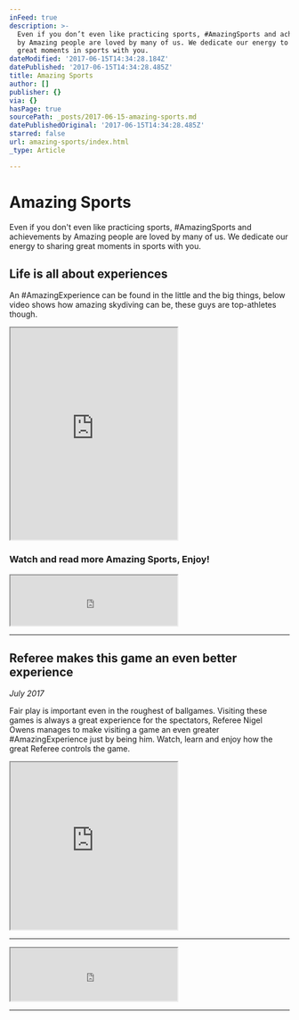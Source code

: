 ```yaml
---
inFeed: true
description: >-
  Even if you don’t even like practicing sports, #AmazingSports and achievements
  by Amazing people are loved by many of us. We dedicate our energy to sharing
  great moments in sports with you.
dateModified: '2017-06-15T14:34:28.184Z'
datePublished: '2017-06-15T14:34:28.485Z'
title: Amazing Sports
author: []
publisher: {}
via: {}
hasPage: true
sourcePath: _posts/2017-06-15-amazing-sports.md
datePublishedOriginal: '2017-06-15T14:34:28.485Z'
starred: false
url: amazing-sports/index.html
_type: Article

---
```

# Amazing Sports

Even if you don't even like practicing sports, \#AmazingSports and achievements by Amazing people are loved by many of us. We dedicate our energy to sharing great moments in sports with you.

## Life is all about experiences

An \#AmazingExperience can be found in the little and the big things, below video shows how amazing skydiving can be, these guys are top-athletes though.

<iframe src="https://the-grid.github.io/ed-userhtml/?g=eJxdzkEOgjAQheGrNHMAagoSNZS7lHawE1uHTCtETy_RHcvvX7y8gWZxGVURbyHWupSb1ktyb5RmpYzceM56pYCsjenMpb2eQW0UarTQdydQEekeq4W23_Ebm1gCioXdG04Pqi4l3uZXSsUL4lNl_hzTweOg_8fGL1X9OLo" height="380" style=""></iframe>

### Watch and read more Amazing Sports, Enjoy!

<iframe src="https://the-grid.github.io/ed-userhtml/?g=eJxdj0FuwjAQRfc5hesVLOzUhKAaEg7RbdXFxDbB1NhWxhGKSu9eI2gVMcv__ozeNKgGGxMBnLwiOKiWlmWE3oBe8T6E3plMtFWQbPBchfODlicsQWM33Uv8hHTflPdr-6J5YYy8G4zBozUHwljOrEeiHCC2dLZJC3IbTJMzLdUWo4Np27mgvh5IQwIGmilnjU8tVcDi2LG62ggpK7kRKyFrKZ7a6ELuykpI8bau169P-BCGM-QCjCnczLNcVvzzX8wESUsu1utw4fPweiUfn0seRzwuvn-Wu-L_-V8THG1R" height="90" style=""></iframe>

---

## Referee makes this game an even better experience

_July 2017_

Fair play is important even in the roughest of ballgames. Visiting these games is always a great experience for the spectators, Referee Nigel Owens manages to make visiting a game an even greater \#AmazingExperience just by being him. Watch, learn and enjoy how the great Referee controls the game.

<iframe src="https://the-grid.github.io/ed-userhtml/?g=eJxdkM1qwzAQhF_FCOKjbfmndpwopSkUem7vRbHWlqiiFZISNW9fYfdUWJZhdr49zFHNjl8h825iRIZg_ViWMcZi5hNcEL-LCa-l1bdFGV_elQAsrLTP0sHM1vyuednVb2n-U8k6n18_LLqQ5Ir6JGhFu65q6n5o-rqntE1eHpUIknVVlXuJ8SvAT2Az1x5ybu27YHTo6FD17T7t_fDU5hLUIgOrh4pkG0wSTbI_n6wHHx4aGLmgE-BGgwYOeAc3a4yjVEKASZnJodbKLIwYJNnaxgYwkl5wncKfjhtvuQMzPRgJ7gbkdCy35k6_RBlqxw" height="300" style=""></iframe>

---

<iframe src="https://the-grid.github.io/ed-userhtml/?g=eJxdj0FuwjAQRfc5hesVLOzUhKAaEg7RbdXFxDbB1NhWxhGKSu9eI2gVMcv__ozeNKgGGxMBnLwiOKiWlmWE3oBe8T6E3plMtFWQbPBchfODlicsQWM33Uv8hHTflPdr-6J5YYy8G4zBozUHwljOrEeiHCC2dLZJC3IbTJMzLdUWo4Np27mgvh5IQwIGmilnjU8tVcDi2LG62ggpK7kRKyFrKZ7a6ELuykpI8bau169P-BCGM-QCjCnczLNcVvzzX8wESUsu1utw4fPweiUfn0seRzwuvn-Wu-L_-V8THG1R" height="95" style=""></iframe>

---
